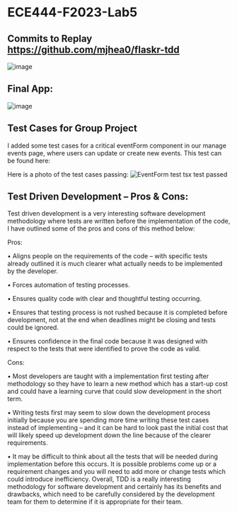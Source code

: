 # ECE444-F2023-Lab5

## Commits to Replay https://github.com/mjhea0/flaskr-tdd

![image](https://github.com/AsherHounsell/ECE444-F2023-Lab5/assets/61854862/35b77bdf-3736-46bd-aab2-cb9dc99e7056)

## Final App:
![image](https://github.com/AsherHounsell/ECE444-F2023-Lab5/assets/61854862/d82312c3-8089-4a65-90bb-3c6ff756edfb)

## Test Cases for Group Project

I added some test cases for a critical eventForm component in our manage events page, where users can update or create new events.
This test can be found here: 

Here is a photo of the test cases passing:
![EventForm test tsx test passed](https://github.com/AsherHounsell/ECE444-F2023-Lab5/assets/61854862/c2010aad-344e-4c00-8235-c7c07ec3e09d)


## Test Driven Development – Pros & Cons:
Test driven development is a very interesting software development methodology where tests are written before the implementation of the code, I have outlined some of the pros and cons of this method below:

Pros:

•	Aligns people on the requirements of the code – with specific tests already outlined it is much clearer what actually needs to be implemented by the developer.

•	Forces automation of testing processes.

•	Ensures quality code with clear and thoughtful testing occurring.

•	Ensures that testing process is not rushed because it is completed before development, not at the end when deadlines might be closing and tests could be ignored.

•	Ensures confidence in the final code because it was designed with respect to the tests that were identified to prove the code as valid.

Cons:

•	Most developers are taught with a implementation first testing after methodology so they have to learn a new method which has a start-up cost and could have a learning curve that could slow development in the short term.

•	Writing tests first may seem to slow down the development process initially because you are spending more time writing these test cases instead of implementing – and it can be hard to look past the initial cost that will likely speed up development down the line because of the clearer requirements.

•	It may be difficult to think about all the tests that will be needed during implementation before this occurs. It is possible problems come up or a requirement changes and you will need to add more or change tests which could introduce inefficiency.
Overall, TDD is a really interesting methodology for software development and certainly has its benefits and drawbacks, which need to be carefully considered by the development team for them to determine if it is appropriate for their team.
